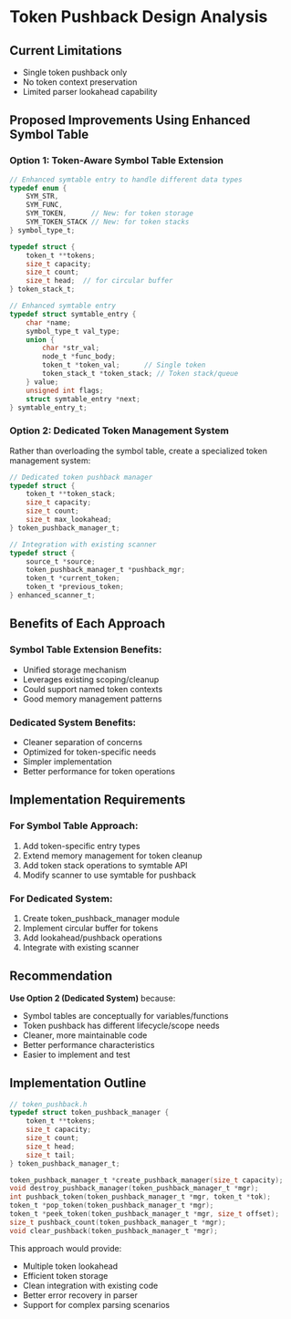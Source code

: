 # Token Pushback Design Analysis

## Current Limitations
- Single token pushback only
- No token context preservation
- Limited parser lookahead capability

## Proposed Improvements Using Enhanced Symbol Table

### Option 1: Token-Aware Symbol Table Extension

```c
// Enhanced symtable entry to handle different data types
typedef enum {
    SYM_STR,
    SYM_FUNC, 
    SYM_TOKEN,      // New: for token storage
    SYM_TOKEN_STACK // New: for token stacks
} symbol_type_t;

typedef struct {
    token_t **tokens;
    size_t capacity;
    size_t count;
    size_t head;  // for circular buffer
} token_stack_t;

// Enhanced symtable entry
typedef struct symtable_entry {
    char *name;
    symbol_type_t val_type;
    union {
        char *str_val;
        node_t *func_body;
        token_t *token_val;      // Single token
        token_stack_t *token_stack; // Token stack/queue
    } value;
    unsigned int flags;
    struct symtable_entry *next;
} symtable_entry_t;
```

### Option 2: Dedicated Token Management System

Rather than overloading the symbol table, create a specialized token management system:

```c
// Dedicated token pushback manager
typedef struct {
    token_t **token_stack;
    size_t capacity;
    size_t count;
    size_t max_lookahead;
} token_pushback_manager_t;

// Integration with existing scanner
typedef struct {
    source_t *source;
    token_pushback_manager_t *pushback_mgr;
    token_t *current_token;
    token_t *previous_token;
} enhanced_scanner_t;
```

## Benefits of Each Approach

### Symbol Table Extension Benefits:
- Unified storage mechanism
- Leverages existing scoping/cleanup
- Could support named token contexts
- Good memory management patterns

### Dedicated System Benefits:
- Cleaner separation of concerns
- Optimized for token-specific needs
- Simpler implementation
- Better performance for token operations

## Implementation Requirements

### For Symbol Table Approach:
1. Add token-specific entry types
2. Extend memory management for token cleanup
3. Add token stack operations to symtable API
4. Modify scanner to use symtable for pushback

### For Dedicated System:
1. Create token_pushback_manager module
2. Implement circular buffer for tokens
3. Add lookahead/pushback operations
4. Integrate with existing scanner

## Recommendation

**Use Option 2 (Dedicated System)** because:
- Symbol tables are conceptually for variables/functions
- Token pushback has different lifecycle/scope needs
- Cleaner, more maintainable code
- Better performance characteristics
- Easier to implement and test

## Implementation Outline

```c
// token_pushback.h
typedef struct token_pushback_manager {
    token_t **tokens;
    size_t capacity;
    size_t count;
    size_t head;
    size_t tail;
} token_pushback_manager_t;

token_pushback_manager_t *create_pushback_manager(size_t capacity);
void destroy_pushback_manager(token_pushback_manager_t *mgr);
int pushback_token(token_pushback_manager_t *mgr, token_t *tok);
token_t *pop_token(token_pushback_manager_t *mgr);
token_t *peek_token(token_pushback_manager_t *mgr, size_t offset);
size_t pushback_count(token_pushback_manager_t *mgr);
void clear_pushback(token_pushback_manager_t *mgr);
```

This approach would provide:
- Multiple token lookahead
- Efficient token storage
- Clean integration with existing code
- Better error recovery in parser
- Support for complex parsing scenarios
